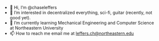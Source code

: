 - 👋 Hi, I’m @chaseleffers
- 👀 I’m interested in decentralized everything, sci-fi, guitar (recently, not good yet). 
- 🌱 I’m currently learning Mechanical Engineering and Computer Science at Northeastern University
- 📫 How to reach me email me at leffers.ch@northeastern.edu

<!---
chaseleffers/chaseleffers is a ✨ special ✨ repository because its `README.md` (this file) appears on your GitHub profile.
You can click the Preview link to take a look at your changes.
--->
